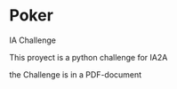 # Poker
IA Challenge

This proyect is a python challenge for IA2A

the Challenge is in a PDF-document
